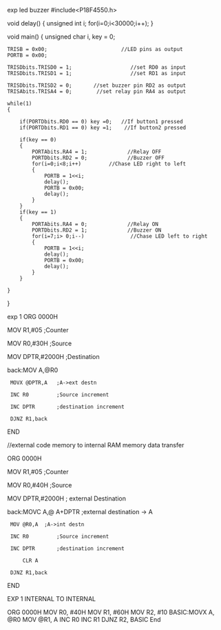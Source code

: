 exp led buzzer
#include<P18F4550.h>

void delay()
{
	unsigned int i;
	for(i=0;i<30000;i++);
}

void main()
{
    unsigned char i, key = 0;

    TRISB = 0x00;                        //LED pins as output
    PORTB = 0x00;

    TRISDbits.TRISD0 = 1;                   //set RD0 as input
    TRISDbits.TRISD1 = 1;                   //set RD1 as input

    TRISDbits.TRISD2 = 0;       //set buzzer pin RD2 as output
    TRISAbits.TRISA4 = 0;        //set relay pin RA4 as output

    while(1)
    {

        if(PORTDbits.RD0 == 0) key =0;   //If button1 pressed
        if(PORTDbits.RD1 == 0) key =1;    //If button2 pressed

        if(key == 0)
        {
            PORTAbits.RA4 = 1;             //Relay OFF
            PORTDbits.RD2 = 0;             //Buzzer OFF
            for(i=0;i<8;i++)         //Chase LED right to left
            {
                PORTB = 1<<i;
                delay();
                PORTB = 0x00;
                delay();
            }
        }
        if(key == 1)
        {
            PORTAbits.RA4 = 0;             //Relay ON
            PORTDbits.RD2 = 1;             //Buzzer ON
            for(i=7;i> 0;i--)               //Chase LED left to right
            {
                PORTB = 1<<i;
                delay();
                PORTB = 0x00;
                delay();
            }
        }

    }
}




exp 1
ORG 0000H

MOV R1,#05		;Counter

MOV R0,#30H		;Source

MOV DPTR,#2000H ;Destination

back:MOV A,@R0

	 MOVX @DPTR,A	;A->ext destn

	 INC R0			;Source increment

	 INC DPTR		;destination increment

	 DJNZ R1,back

END






//external code memory to internal RAM memory data transfer

ORG 0000H

MOV R1,#05		;Counter

MOV R0,#40H		;Source

MOV DPTR,#2000H ; external Destination

back:MOVC A,@ A+DPTR    ;external destination -> A

	 MOV @R0,A	;A->int destn

	 INC R0			;Source increment

	 INC DPTR		;destination increment

         CLR A

	 DJNZ R1,back

END


EXP 1 INTERNAL TO INTERNAL

ORG 0000H
MOV R0, #40H
MOV R1, #60H
MOV R2, #10
BASIC:MOVX A, @R0
MOV @R1, A
INC R0
INC R1
DJNZ R2, BASIC
End



